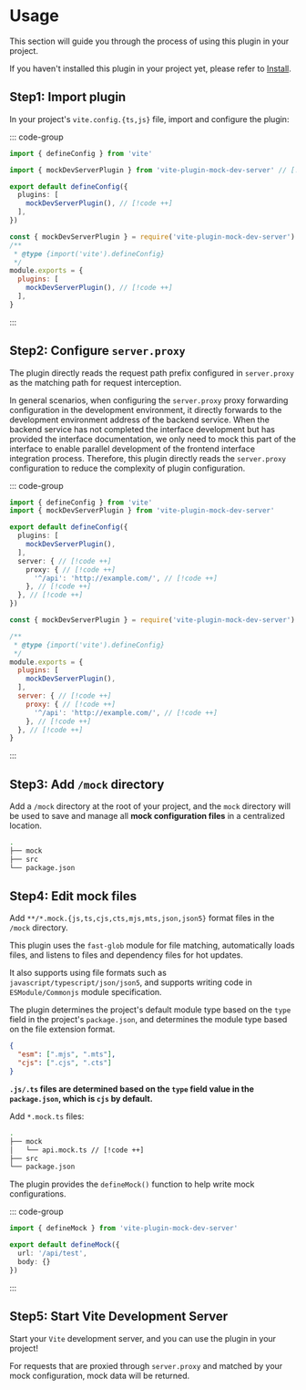 # Usage

This section will guide you through the process of using this plugin in your project.

If you haven't installed this plugin in your project yet, please refer to [Install](/en/guide/install).

## Step1: Import plugin

In your project's `vite.config.{ts,js}` file, import and configure the plugin:

::: code-group

``` ts [typescript]
import { defineConfig } from 'vite'

import { mockDevServerPlugin } from 'vite-plugin-mock-dev-server' // [!code ++]

export default defineConfig({
  plugins: [
    mockDevServerPlugin(), // [!code ++]
  ],
})
```

``` js [javascript]
const { mockDevServerPlugin } = require('vite-plugin-mock-dev-server') // [!code ++]
/**
 * @type {import('vite').defineConfig}
 */
module.exports = {
  plugins: [
    mockDevServerPlugin(), // [!code ++]
  ],
}
```

:::

## Step2: Configure `server.proxy`

The plugin directly reads the request path prefix configured in `server.proxy` as the matching path for request interception.

In general scenarios, when configuring the `server.proxy` proxy forwarding configuration in the development environment, it directly forwards to the development environment address of the backend service. When the backend service has not completed the interface development but has provided the interface documentation, we only need to mock this part of the interface to enable parallel development of the frontend interface integration process. Therefore, this plugin directly reads the `server.proxy` configuration to reduce the complexity of plugin configuration.

::: code-group

``` ts [typescript]
import { defineConfig } from 'vite'
import { mockDevServerPlugin } from 'vite-plugin-mock-dev-server'

export default defineConfig({
  plugins: [
    mockDevServerPlugin(),
  ],
  server: { // [!code ++]
    proxy: { // [!code ++]
      '^/api': 'http://example.com/', // [!code ++]
    }, // [!code ++]
  }, // [!code ++]
})
```

``` js [javascript]
const { mockDevServerPlugin } = require('vite-plugin-mock-dev-server')

/**
 * @type {import('vite').defineConfig}
 */
module.exports = {
  plugins: [
    mockDevServerPlugin(),
  ],
  server: { // [!code ++]
    proxy: { // [!code ++]
      '^/api': 'http://example.com/', // [!code ++]
    }, // [!code ++]
  }, // [!code ++]
}
```

:::

## Step3: Add `/mock` directory

Add a `/mock` directory at the root of your project, and the `mock` directory will be used to save and manage all **mock configuration files** in a centralized location.

```sh {2}
.
├── mock
├── src
└── package.json
```

## Step4: Edit mock files

Add `**/*.mock.{js,ts,cjs,cts,mjs,mts,json,json5}` format files in the `/mock` directory.

This plugin uses the `fast-glob` module for file matching, automatically loads files, and listens to files and dependency files for hot updates.

It also supports using file formats such as `javascript/typescript/json/json5`, and supports writing code in `ESModule/Commonjs` module specification.

The plugin determines the project's default module type based on the `type` field in the project's `package.json`, and determines the module type based on the file extension format.

``` json
{
  "esm": [".mjs", ".mts"],
  "cjs": [".cjs", ".cts"]
}
```

**`.js/.ts` files are determined based on the `type` field value in the `package.json`, which is `cjs` by default.**

Add `*.mock.ts` files:

```sh {3}
.
├── mock
│   └── api.mock.ts // [!code ++]
├── src
└── package.json
```

The plugin provides the `defineMock()` function to help write mock configurations.

::: code-group

```ts [api.mock.ts]
import { defineMock } from 'vite-plugin-mock-dev-server'

export default defineMock({
  url: '/api/test',
  body: {}
})
```

:::

## Step5: Start Vite Development Server

Start your `Vite` development server, and you can use the plugin in your project!

For requests that are proxied through `server.proxy` and matched by your mock configuration, mock data will be returned.
